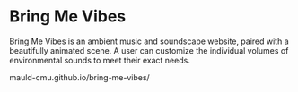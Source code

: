 # Bring Me Vibes
Bring Me Vibes is an ambient music and soundscape website, paired with a beautifully animated scene. A user can customize the individual volumes of environmental sounds to meet their exact needs. 

mauld-cmu.github.io/bring-me-vibes/